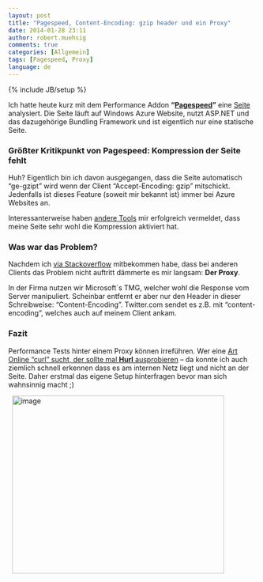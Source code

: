 ```yaml
---
layout: post
title: "Pagespeed, Content-Encoding: gzip header und ein Proxy"
date: 2014-01-28 23:11
author: robert.muehsig
comments: true
categories: [Allgemein]
tags: [Pagespeed, Proxy]
language: de
---
```

{% include JB/setup %}
<p>Ich hatte heute kurz mit dem Performance Addon <strong>“</strong><a href="https://chrome.google.com/webstore/detail/pagespeed-insights-by-goo/gplegfbjlmmehdoakndmohflojccocli?hl=en"><strong>Pagespeed</strong></a><strong>”</strong> eine <a href="http://www.codeinside.eu/">Seite</a> analysiert. Die Seite läuft auf Windows Azure Website, nutzt ASP.NET und das dazugehörige Bundling Framework und ist eigentlich nur eine statische Seite.</p> <h3>Größter Kritikpunkt von Pagespeed: Kompression der Seite fehlt</h3> <p>Huh? Eigentlich bin ich davon ausgegangen, dass die Seite automatisch “ge-gzipt” wird wenn der Client “Accept-Encoding: gzip” mitschickt. Jedenfalls ist dieses Feature (soweit mir bekannt ist) immer bei Azure Websites an.</p> <p>Interessanterweise haben <a href="http://www.whatsmyip.org/http-compression-test/">andere Tools</a> mir erfolgreich vermeldet, dass meine Seite sehr wohl die Kompression aktiviert hat.</p> <h3>Was war das Problem?</h3> <p>Nachdem ich <a href="http://stackoverflow.com/questions/21398706/asp-net-pagespeed-and-the-content-encoding-header">via Stackoverflow</a> mitbekommen habe, dass bei anderen Clients das Problem nicht auftritt dämmerte es mir langsam: <strong>Der Proxy</strong>. </p> <p>In der Firma nutzen wir Microsoft´s TMG, welcher wohl die Response vom Server manipuliert. Scheinbar entfernt er aber nur den Header in dieser Schreibweise: “Content-Encoding”. Twitter.com sendet es z.B. mit “content-encoding”, welches auch auf meinem Client ankam. </p> <h3><strong>Fazit</strong></h3> <p>Performance Tests hinter einem Proxy können irreführen. Wer eine <a href="http://www.hurl.it/">Art Online “curl” sucht, der sollte mal <strong>Hurl</strong> ausprobieren</a> – da konnte ich auch ziemlich schnell erkennen dass es am internen Netz liegt und nicht an der Seite. Daher erstmal das eigene Setup hinterfragen bevor man sich wahnsinnig macht ;)</p> <p>&nbsp; <a href="{{BASE_PATH}}/assets/wp-images/image1975.png"><img title="image" style="border-top: 0px; border-right: 0px; border-bottom: 0px; border-left: 0px; display: inline" border="0" alt="image" src="{{BASE_PATH}}/assets/wp-images/image_thumb1111.png" width="429" height="360"></a></p>
